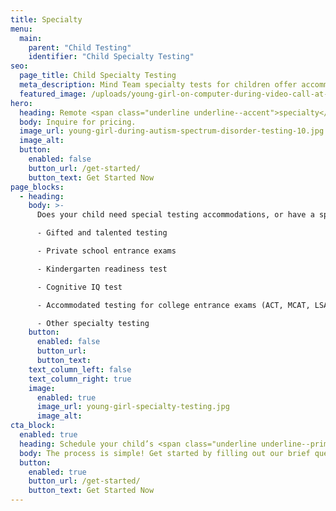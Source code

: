 ```yaml
---
title: Specialty
menu:
  main:
    parent: "Child Testing"
    identifier: "Child Specialty Testing"
seo:
  page_title: Child Specialty Testing
  meta_description: Mind Team specialty tests for children offer accommodation testing and provide professional testing for a variety of specialty school evaluations.
  featured_image: /uploads/young-girl-on-computer-during-video-call-at-desk.jpg
hero:
  heading: Remote <span class="underline underline--accent">specialty</span> testing for children
  body: Inquire for pricing.
  image_url: young-girl-during-autism-spectrum-disorder-testing-10.jpg
  image_alt:
  button:
    enabled: false
    button_url: /get-started/
    button_text: Get Started Now
page_blocks:
  - heading:
    body: >-
      Does your child need special testing accommodations, or have a specialty test they need to complete? Our expert clinicians can administer:

      - Gifted and talented testing

      - Private school entrance exams

      - Kindergarten readiness test 

      - Cognitive IQ test

      - Accommodated testing for college entrance exams (ACT, MCAT, LSAT, etc.)

      - Other specialty testing
    button:
      enabled: false
      button_url:
      button_text:
    text_column_left: false
    text_column_right: true
    image:
      enabled: true
      image_url: young-girl-specialty-testing.jpg
      image_alt:
cta_block:
  enabled: true
  heading: Schedule your child’s <span class="underline underline--primary">specialty</span> test.
  body: The process is simple! Get started by filling out our brief questionnaire.
  button:
    enabled: true
    button_url: /get-started/
    button_text: Get Started Now
---
```

